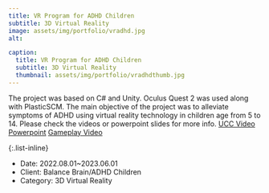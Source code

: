 ```yaml
---
title: VR Program for ADHD Children
subtitle: 3D Virtual Reality
image: assets/img/portfolio/vradhd.jpg
alt:

caption:
  title: VR Program for ADHD Children
  subtitle: 3D Virtual Reality
  thumbnail: assets/img/portfolio/vradhdthumb.jpg
---
```

The project was based on C# and Unity. Oculus Quest 2 was used along with PlasticSCM. 
The main objective of the project was to alleviate symptoms of ADHD using virtual reality technology
in children age from 5 to 14. 
Please check the videos or powerpoint slides for more info.
[UCC Video](https://www.youtube.com/watch?v=H3WkVZ2qel4)
[Powerpoint](https://docs.google.com/presentation/d/1SCrggnw-NtkpApecCEcljsgqxLfblr57vRKe65MiaYI/edit?usp=sharing)
[Gameplay Video](https://www.youtube.com/watch?v=bQwPEG2mA1U)

{:.list-inline}
- Date: 2022.08.01~2023.06.01
- Client: Balance Brain/ADHD Children
- Category: 3D Virtual Reality

